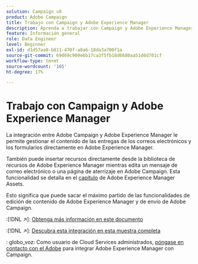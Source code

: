 ```yaml
---
solution: Campaign v8
product: Adobe Campaign
title: Trabajo con Campaign y Adobe Experience Manager
description: Aprenda a trabajar con Campaign y Adobe Experience Manager
feature: Información general
role: Data Engineer
level: Beginner
exl-id: d1d57aa8-b811-470f-a8a6-18da3a700f1a
source-git-commit: 69d69c909e6b17ca3f5fb18d6680aa51d0d701cf
workflow-type: tm+mt
source-wordcount: '165'
ht-degree: 17%

---
```


# Trabajo con Campaign y Adobe Experience Manager

La integración entre Adobe Campaign y Adobe Experience Manager le permite gestionar el contenido de las entregas de los correos electrónicos y los formularios directamente en Adobe Experience Manager.

También puede insertar recursos directamente desde la biblioteca de recursos de Adobe Experience Manager mientras edita un mensaje de correo electrónico o una página de aterrizaje en Adobe Campaign. Esta funcionalidad se detalla en el [capítulo](https://experienceleague.adobe.com/docs/experience-manager-cloud-service/assets/overview.html) de Adobe Experience Manager Assets.

Esto significa que puede sacar el máximo partido de las funcionalidades de edición de contenido de Adobe Experience Manager y de envío de Adobe Campaign.

:[!DNL :arrow_upper_right:]: [Obtenga más información en este documento](https://experienceleague.adobe.com/docs/experience-manager-65/administering/integration/campaignonpremise.html?lang=en#aem-and-adobe-campaign-integration-workflow)

:[!DNL :arrow_upper_right:]: [Descubra esta integración en esta muestra completa](https://experienceleague.adobe.com/docs/campaign-classic/using/integrating-with-adobe-experience-cloud/adobe-experience-manager/creating-an-experience-manager-newsletter.html?lang=en#integrating-with-adobe-experience-cloud)

: globo_voz: Como usuario de Cloud Services administrados, [póngase en contacto con el Adobe](../start/campaign-faq.md#support) para integrar Adobe Experience Manager con Campaign.

